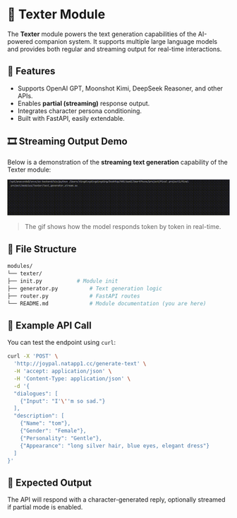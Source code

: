 # 🧠 Texter Module

The **Texter** module powers the text generation capabilities of the AI-powered companion system. It supports multiple large language models and provides both regular and streaming output for real-time interactions.

## 🚀 Features

- Supports OpenAI GPT, Moonshot Kimi, DeepSeek Reasoner, and other APIs.
- Enables **partial (streaming)** response output.
- Integrates character persona conditioning.
- Built with FastAPI, easily extendable.

## 🎞️ Streaming Output Demo

Below is a demonstration of the **streaming text generation** capability of the Texter module:

![Streaming Output Demo](https://github.com/crazyDingding/oc-backend/raw/main/assets/texts/output.gif)

> The gif shows how the model responds token by token in real-time.

## 📁 File Structure
```bash
modules/
└── texter/
├── init.py           # Module init
├── generator.py          # Text generation logic
├── router.py             # FastAPI routes
└── README.md             # Module documentation (you are here)
```
## 📡 Example API Call

You can test the endpoint using `curl`:

```bash
curl -X 'POST' \
  'http://joypal.natapp1.cc/generate-text' \
  -H 'accept: application/json' \
  -H 'Content-Type: application/json' \
  -d '{
  "dialogues": [
    {"Input": "I'\''m so sad."}
  ],
  "description": [
    {"Name": "tom"},
    {"Gender": "Female"},
    {"Personality": "Gentle"},
    {"Appearance": "long silver hair, blue eyes, elegant dress"}
  ]
}'
```
## 🔄 Expected Output
The API will respond with a character-generated reply, optionally streamed if partial mode is enabled.
